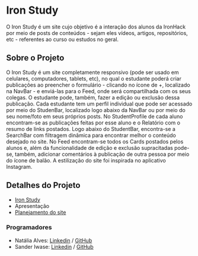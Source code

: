 # Iron Study

O Iron Study é um site cujo objetivo é a interação dos alunos da IronHack por meio de posts de conteúdos - sejam eles vídeos, artigos, repositórios, etc - referentes ao curso ou estudos no geral.

## Sobre o Projeto

O Iron Study é um site completamente responsivo (pode ser usado em celulares, computadores, tablets, etc), no qual o estudante poderá criar publicações ao preencher o formulário - clicando no ícone de +, localizado na NavBar -  e enviá-las para o Feed, onde será compartilhada com os seus colegas. O estudante pode, também, fazer a edição ou exclusão dessa publicação. Cada estudante tem um perfil individual que pode ser acessado por meio do StudenBar, localizado logo abaixo da NavBar ou por meio do seu nome/foto em seus próprios posts. No StudentProfile de cada aluno encontram-se as publicações feitas por esse aluno e o Relatório com o resumo de links postados. Logo abaixo do StudentBar, encontra-se a SearchBar com filtragem dinâmica para encontrar melhor o conteúdo desejado no site. No Feed encontram-se todos os Cards postados pelos alunos e, além da funcionalidade de edição e exclusão supracitadas pode-se, também, adicionar comentários à publicação de outra pessoa por meio do ícone de balão. A estilização do site foi inspirada no aplicativo Instagram.

## Detalhes do Projeto
- [Iron Study](https://ironstudy.netlify.app/)
- Apresentação
- [Planejamento do site](https://www.notion.so/sanderiw/Iron-Study-Projeto-2-98cfb5e44ff14cc2990fdb492e641d63)

### Programadores

- Natália Alves: [Linkedin](https://www.linkedin.com/in/nat%C3%A1lia-alves-5b00891b9/) / [GitHub](https://github.com/nat-alvec)
- Sander Iwase: [Linkedin](https://www.linkedin.com/in/sanderiwase/) / [GitHub](https://github.com/sanderiw)
